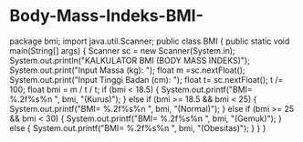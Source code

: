 # Body-Mass-Indeks-BMI-
package bmi;
import java.util.Scanner;
public class BMI {
    public static void main(String[] args) {
        Scanner sc = new Scanner(System.in);
        System.out.println("KALKULATOR BMI (BODY MASS INDEKS)");
        System.out.print("Input Massa (kg): ");
        float m =sc.nextFloat();
        System.out.print("Input Tinggi Badan (cm): ");
        float t= sc.nextFloat();
        t /= 100;
        float bmi = m / t / t;
        if (bmi < 18.5) {
            System.out.printf("BMI= %.2f%s%n ", bmi, "(Kurus)");
        } else if (bmi >= 18.5 && bmi < 25) {
            System.out.printf("BMI= %.2f%s%n ", bmi, "(Normal)");
        } else if (bmi >= 25 && bmi < 30) {
            System.out.printf("BMI= %.2f%s%n ", bmi, "(Gemuk)");
        } else {
            System.out.printf("BMI= %.2f%s%n ", bmi, "(Obesitas)");
        }
    }
}
